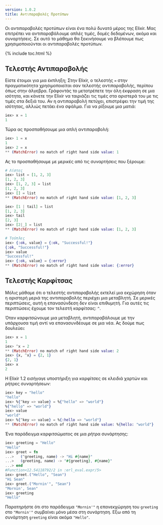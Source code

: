 ```yaml
---
version: 1.0.2
title: Αντιπαραβολές Προτύπων
---
```


Οι αντιπαραβολές προτύπων είναι ένα πολύ δυνατό μέρος της Elixir.  Μας επιτρέπει να αντιπαραβάλουμε απλές τιμές, δομές δεδομένων, ακόμα και συναρτήσεις.  Σε αυτό το μάθημα θα ξεκινήσουμε να βλέπουμε πως χρησιμοποιούνται οι αντιπαραβολές προτύπων.

{% include toc.html %}

## Τελεστής Αντιπαραβολής

Είστε έτοιμοι για μια έκπληξη; Στην Elixir, ο τελεστής `=` στην πραγματικότητα χρησιμοποιείται σαν τελεστής αντιπαραβολής, περίπου όπως στην άλγεβρα. Γράφοντάς το μετατρέπετε την όλη έκφραση σε μια ισότητα, και κάνετε την Elixir να ταιριάζει τις τιμές στα αριστερά του με τις τιμές στα δεξιά του. Αν η αντιπαραβολή πετύχει, επιστρέφει την τιμή της ισότητας, αλλιώς πετάει ένα σφάλμα. Για να ρίξουμε μια ματιά:

```elixir
iex> x = 1
1
```

Τώρα ας προσπαθήσουμε μια απλή αντιπαραβολή:

```elixir
iex> 1 = x
1
iex> 2 = x
** (MatchError) no match of right hand side value: 1
```

Ας το προσπαθήσουμε με μερικές από τις συναρτήσεις που ξέρουμε:

```elixir
# Λίστες
iex> list = [1, 2, 3]
[1, 2, 3]
iex> [1, 2, 3] = list
[1, 2, 3]
iex> [] = list
** (MatchError) no match of right hand side value: [1, 2, 3]

iex> [1 | tail] = list
[1, 2, 3]
iex> tail
[2, 3]
iex> [2|_] = list
** (MatchError) no match of right hand side value: [1, 2, 3]

# Τούπλες
iex> {:ok, value} = {:ok, "Successful!"}
{:ok, "Successful!"}
iex> value
"Successful!"
iex> {:ok, value} = {:error}
** (MatchError) no match of right hand side value: {:error}
```

## Τελεστής Καρφίτσας

Μόλις μάθαμε ότι ο τελεστής αντιπαραβολής εκτελεί μια εκχώρηση όταν η αριστερή μεριά της αντιπαραβολής περιέχει μια μεταβλητή.  Σε μερικές περιπτώσεις, αυτή η επανασύνδεση δεν είναι επιθυμητή. Για αυτές τις περιπτώσεις έχουμε τον τελεστή καρφίτσας: `^`.

Όταν καρφιτσώνουμε μια μεταβλητή, αντιπαραβάλουμε με την υπάρχουσα τιμή αντί να επανασυνδέουμε σε μια νέα.  Ας δούμε πως δουλεύει:

```elixir
iex> x = 1
1
iex> ^x = 2
** (MatchError) no match of right hand side value: 2
iex> {x, ^x} = {2, 1}
{2, 1}
iex> x
2
```

Η Elixir 1.2 εισήγαγε υποστήριξη για καρφίτσες σε κλειδιά χαρτών και ρήτρες συναρτήσεων:

```elixir
iex> key = "hello"
"hello"
iex> %{^key => value} = %{"hello" => "world"}
%{"hello" => "world"}
iex> value
"world"
iex> %{^key => value} = %{:hello => "world"}
** (MatchError) no match of right hand side value: %{hello: "world"}
```

Ένα παράδειγμα καρφιτσώματος σε μια ρήτρα συνάρτησης:

```elixir
iex> greeting = "Hello"
"Hello"
iex> greet = fn
...>   (^greeting, name) -> "Hi #{name}"
...>   (greeting, name) -> "#{greeting}, #{name}"
...> end
#Function<12.54118792/2 in :erl_eval.expr/5>
iex> greet.("Hello", "Sean")
"Hi Sean"
iex> greet.("Mornin'", "Sean")
"Mornin', Sean"
iex> greeting
"Hello"
```

Παρατηρήστε ότι στο παράδειγμα `"Mornin'"` η επανεκχώρηση του `greeting` στο `"Mornin'"` συμβαίνει μόνο μέσα στη συνάρτηση. Εξω από τη συνάρτηση `greeting` είναι ακόμα `"Hello"`.

